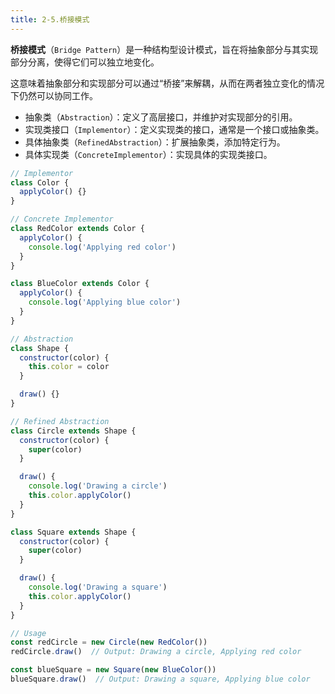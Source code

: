 ```yaml
---
title: 2-5.桥接模式
---
```


**桥接模式**（`Bridge Pattern`）是一种结构型设计模式，旨在将抽象部分与其实现部分分离，使得它们可以独立地变化。

这意味着抽象部分和实现部分可以通过“桥接”来解耦，从而在两者独立变化的情况下仍然可以协同工作。

- 抽象类（`Abstraction`）：定义了高层接口，并维护对实现部分的引用。
- 实现类接口（`Implementor`）：定义实现类的接口，通常是一个接口或抽象类。
- 具体抽象类（`RefinedAbstraction`）：扩展抽象类，添加特定行为。
- 具体实现类（`ConcreteImplementor`）：实现具体的实现类接口。

```js
// Implementor
class Color {
  applyColor() {}
}

// Concrete Implementor
class RedColor extends Color {
  applyColor() {
    console.log('Applying red color')
  }
}

class BlueColor extends Color {
  applyColor() {
    console.log('Applying blue color')
  }
}

// Abstraction
class Shape {
  constructor(color) {
    this.color = color
  }

  draw() {}
}

// Refined Abstraction
class Circle extends Shape {
  constructor(color) {
    super(color)
  }

  draw() {
    console.log('Drawing a circle')
    this.color.applyColor()
  }
}

class Square extends Shape {
  constructor(color) {
    super(color)
  }

  draw() {
    console.log('Drawing a square')
    this.color.applyColor()
  }
}

// Usage
const redCircle = new Circle(new RedColor())
redCircle.draw()  // Output: Drawing a circle, Applying red color

const blueSquare = new Square(new BlueColor())
blueSquare.draw()  // Output: Drawing a square, Applying blue color
```
